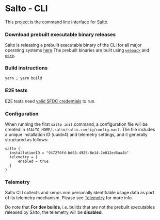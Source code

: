 # Salto - CLI

This project is the command line interface for Salto.

### Download prebuilt executable binary releases

Salto is releasing a prebuilt executable binary of the CLI for all major operating systems [here](https://github.com/salto-io/salto/releases)
The prebuilt binaries are built using [`webpack`](https://github.com/webpack/webpack) and [`nexe`](https://github.com/nexe/nexe).

### Build instructions

```bash
yarn ; yarn build
```

### E2E tests

E2E tests need [valid SFDC credentials](../salesforce-adapter/README.md#E2E-tests) to run.

### Configuration

When running the first `salto init` command, a configuration file will be created in `$SALTO_HOME/.salto/salto.config/config.nacl`.
The file includes a unique installation ID (uuidv4) and telemetry settings, and it generally structured as follows:

```hcl
salto {
  installationID = "947270fd-bd63-4925-8e14-2e012ed6aa4b"
  telemetry = {
      enabled = true
  }
}
```

### Telemetry

Salto CLI collects and sends non personally identifiable usage data as part of its telemetry mechanism.
Please see [Telemetry](../../docs/telemetry.md) for more info.

Do note that **For dev builds**, i.e. builds that are not the prebuilt executables released by Salto, the telemetry will be **disabled**.